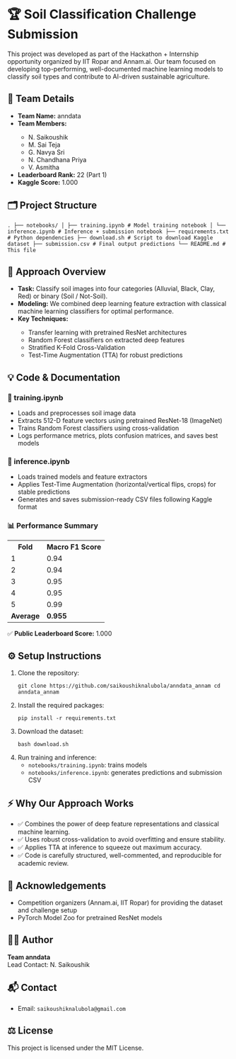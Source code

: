 <h1> 🏆 Soil Classification Challenge Submission </h1> <p> This project was developed as part of the Hackathon + Internship opportunity organized by IIT Ropar and Annam.ai. Our team focused on developing top-performing, well-documented machine learning models to classify soil types and contribute to AI-driven sustainable agriculture. </p> <h2> 👥 Team Details </h2> <ul> <li><strong>Team Name:</strong> anndata</li> <li><strong>Team Members:</strong></li> <ul> <li>N. Saikoushik</li> <li>M. Sai Teja</li> <li>G. Navya Sri</li> <li>N. Chandhana Priya</li> <li>V. Asmitha</li> </ul> <li><strong>Leaderboard Rank:</strong> 22 (Part 1)</li> <li><strong>Kaggle Score:</strong> 1.000</li> </ul> <h2> 🗂️ Project Structure </h2> <pre><code>. ├── notebooks/ │ ├── training.ipynb # Model training notebook │ └── inference.ipynb # Inference + submission notebook ├── requirements.txt # Python dependencies ├── download.sh # Script to download Kaggle dataset ├── submission.csv # Final output predictions └── README.md # This file </code></pre> <h2> 🧠 Approach Overview </h2> <ul> <li><strong>Task:</strong> Classify soil images into four categories (Alluvial, Black, Clay, Red) or binary (Soil / Not-Soil).</li> <li><strong>Modeling:</strong> We combined deep learning feature extraction with classical machine learning classifiers for optimal performance.</li> <li><strong>Key Techniques:</strong></li> <ul> <li>Transfer learning with pretrained ResNet architectures</li> <li>Random Forest classifiers on extracted deep features</li> <li>Stratified K-Fold Cross-Validation</li> <li>Test-Time Augmentation (TTA) for robust predictions</li> </ul> </ul> <h2> 💡 Code & Documentation </h2> <h3> 📓 training.ipynb </h3> <ul> <li>Loads and preprocesses soil image data</li> <li>Extracts 512-D feature vectors using pretrained ResNet-18 (ImageNet)</li> <li>Trains Random Forest classifiers using cross-validation</li> <li>Logs performance metrics, plots confusion matrices, and saves best models</li> </ul> <h3> 📓 inference.ipynb </h3> <ul> <li>Loads trained models and feature extractors</li> <li>Applies Test-Time Augmentation (horizontal/vertical flips, crops) for stable predictions</li> <li>Generates and saves submission-ready CSV files following Kaggle format</li> </ul> <h3> 📊 Performance Summary </h3> <table> <tr><th>Fold</th><th>Macro F1 Score</th></tr> <tr><td>1</td><td>0.94</td></tr> <tr><td>2</td><td>0.94</td></tr> <tr><td>3</td><td>0.95</td></tr> <tr><td>4</td><td>0.95</td></tr> <tr><td>5</td><td>0.99</td></tr> <tr><td><strong>Average</strong></td><td><strong>0.955</strong></td></tr> </table> <div> ✅ <strong>Public Leaderboard Score:</strong> 1.000 </div> <h2> ⚙ Setup Instructions </h2> <ol> <li>Clone the repository: <pre><code>git clone https://github.com/saikoushiknalubola/anndata_annam cd anndata_annam</code></pre> </li> <li>Install the required packages: <pre><code>pip install -r requirements.txt</code></pre> </li> <li>Download the dataset: <pre><code>bash download.sh</code></pre> </li> <li>Run training and inference: <ul> <li><code>notebooks/training.ipynb</code>: trains models</li> <li><code>notebooks/inference.ipynb</code>: generates predictions and submission CSV</li> </ul> </li> </ol> <h2> ⚡ Why Our Approach Works </h2> <ul> <li>✅ Combines the power of deep feature representations and classical machine learning.</li> <li>✅ Uses robust cross-validation to avoid overfitting and ensure stability.</li> <li>✅ Applies TTA at inference to squeeze out maximum accuracy.</li> <li>✅ Code is carefully structured, well-commented, and reproducible for academic review.</li> </ul> <h2> 🤝 Acknowledgements </h2> <ul> <li>Competition organizers (Annam.ai, IIT Ropar) for providing the dataset and challenge setup</li> <li>PyTorch Model Zoo for pretrained ResNet models</li> </ul> <h2> 👨‍💻 Author </h2> <p> <strong>Team anndata</strong><br/> Lead Contact: N. Saikoushik </p> <h2> 📬 Contact </h2> <ul> <li>Email: <code>saikoushiknalubola@gmail.com</code></li> </ul> <h2> ⚖️ License </h2> <p>This project is licensed under the MIT License.</p>

